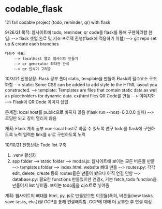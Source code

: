 # codable_flask
'21 fall codable project (todo, reminder, qr) with flask

9/26/21
    목적: 웹사이트에 todo, reminder, qr code를 flask를 통해 구현하려함
    한 일: 
        --> flask 셋업 완료 및 기초 프로젝 진행(flask에 적응하기 위함)
        --> git repo set up & create each branches

    다음주 목표:
        --> localhost 열고 웹사이트 만들기
        --> qr generator 최대한 완성
        --> qr 인식기 고려중

10/3/21
진행상황:
Flask 공부
폴더 static, template을 만들어 Flask의 필수요소 구조화함
  --> static: Some CSS can be added to add style to the HTML layout you constructed.
  --> template: Templates are files that contain static data as well as placeholders for dynamic data. ex)html files
QR Code를 만듦 --> 이미지화 --> Flask에 QR Code 이미지 삽입

문제점:
local host를 public으로 바뀌지 않음 (flask run --host=0.0.0.0 실패) --> 로딩만 되고 창이 열리지 않음

계획:
Flask 계속 공부
non-local host로 바꿀 수 있도록 연구
todo를 flask에 구현하도록 노력
입력한 link를 qr로 구현하도록 노력

10/10/21
진행상황:
Todo list 구축
1. .venv 활성화
2. app folder
    --> static folder
        --> modal.js: 웹사이트에 보이는 모든 버튼들 만듦
    --> templates folder
        --> index.html: website 뼈대 만듦
    --> routes.py: 각각 edit, delete, create 등의 routes들은 만들어 놨으나 아직 연결 안함
    --> database.py: 필요한 functions 만들었지만 연결x, 기본 fetch_todo function을 만들어서 list 넣어줌. 보이는 todo들을 리스트로 넣어줌

계획:
웹사이트의 뼈대를 html, py, js로 만들었으면 이것들(특히, 버튼들(new tasks, save tasks, etc.))을 GCP를 통해 연결해야함.
GCP에 대해 더 공부한 후 연결 예정